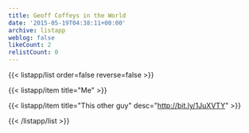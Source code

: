 ```yaml
---
title: Geoff Coffeys in the World
date: '2015-05-19T04:38:11+00:00'
archive: listapp
weblog: false
likeCount: 2
relistCount: 0
---
```



{{< listapp/list order=false reverse=false >}}

   {{< listapp/item title="Me" >}}

   {{< listapp/item title="This other guy"
      desc="http://bit.ly/1JuXVTY" >}}

{{< /listapp/list >}}

